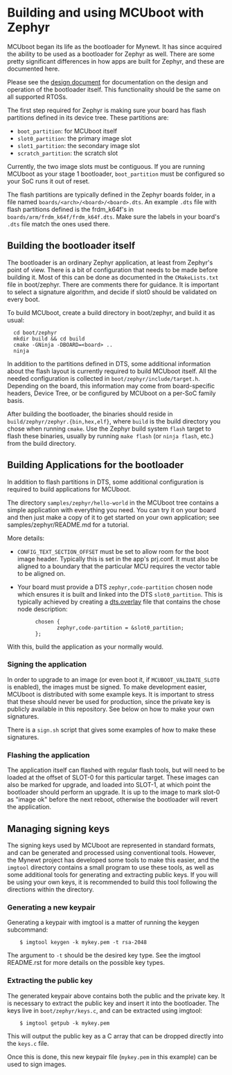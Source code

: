 # Building and using MCUboot with Zephyr

MCUboot began its life as the bootloader for Mynewt.  It has since
acquired the ability to be used as a bootloader for Zephyr as well.
There are some pretty significant differences in how apps are built
for Zephyr, and these are documented here.

Please see the [design document](design.md) for documentation on the design
and operation of the bootloader itself. This functionality should be the same
on all supported RTOSs.

The first step required for Zephyr is making sure your board has flash
partitions defined in its device tree. These partitions are:

- `boot_partition`: for MCUboot itself
- `slot0_partition`: the primary image slot
- `slot1_partition`: the secondary image slot
- `scratch_partition`: the scratch slot

Currently, the two image slots must be contiguous. If you are running
MCUboot as your stage 1 bootloader, `boot_partition` must be configured
so your SoC runs it out of reset.

The flash partitions are typically defined in the Zephyr boards folder, in a
file named `boards/<arch>/<board>/<board>.dts`. An example `.dts` file with
flash partitions defined is the frdm_k64f's in
`boards/arm/frdm_k64f/frdm_k64f.dts`. Make sure the labels in your board's
`.dts` file match the ones used there.

## Building the bootloader itself

The bootloader is an ordinary Zephyr application, at least from
Zephyr's point of view.  There is a bit of configuration that needs to
be made before building it.  Most of this can be done as documented in
the `CMakeLists.txt` file in boot/zephyr.  There are comments there for
guidance.  It is important to select a signature algorithm, and decide
if slot0 should be validated on every boot.

To build MCUboot, create a build directory in boot/zephyr, and build
it as usual:

```
  cd boot/zephyr
  mkdir build && cd build
  cmake -GNinja -DBOARD=<board> ..
  ninja
```

In addition to the partitions defined in DTS, some additional
information about the flash layout is currently required to build
MCUboot itself. All the needed configuration is collected in
`boot/zephyr/include/target.h`. Depending on the board, this information
may come from board-specific headers, Device Tree, or be configured by
MCUboot on a per-SoC family basis.

After building the bootloader, the binaries should reside in
`build/zephyr/zephyr.{bin,hex,elf}`, where `build` is the build
directory you chose when running `cmake`. Use the Zephyr build
system `flash` target to flash these binaries, usually by running
`make flash` (or `ninja flash`, etc.) from the build directory.

## Building Applications for the bootloader

In addition to flash partitions in DTS, some additional configuration
is required to build applications for MCUboot.

The directory `samples/zephyr/hello-world` in the MCUboot tree contains
a simple application with everything you need. You can try it on your
board and then just make a copy of it to get started on your own
application; see samples/zephyr/README.md for a tutorial.

More details:

- `CONFIG_TEXT_SECTION_OFFSET` must be set to allow room for the
  boot image header. Typically this is set in the app's prj.conf.  It
  must also be aligned to a boundary that the particular MCU requires
  the vector table to be aligned on.

- Your board must provide a DTS `zephyr,code-partition` chosen node
  which ensures it is built and linked into the DTS `slot0_partition`. This
  is typically achieved by creating a
  [dts.overlay](https://github.com/runtimeco/mcuboot/blob/master/samples/zephyr/hello-world/dts.overlay)
  file that contains the chose node description:

```
         chosen {
                zephyr,code-partition = &slot0_partition;
         };
```

With this, build the application as your normally would.

### Signing the application

In order to upgrade to an image (or even boot it, if
`MCUBOOT_VALIDATE_SLOT0` is enabled), the images must be signed.
To make development easier, MCUboot is distributed with some example
keys.  It is important to stress that these should never be used for
production, since the private key is publicly available in this
repository.  See below on how to make your own signatures.

There is a `sign.sh` script that gives some examples of how to make
these signatures.

### Flashing the application

The application itself can flashed with regular flash tools, but will
need to be loaded at the offset of SLOT-0 for this particular target.
These images can also be marked for upgrade, and loaded into SLOT-1,
at which point the bootloader should perform an upgrade.  It is up to
the image to mark slot-0 as "image ok" before the next reboot,
otherwise the bootloader will revert the application.

## Managing signing keys

The signing keys used by MCUboot are represented in standard formats,
and can be generated and processed using conventional tools.  However,
the Mynewt project has developed some tools to make this easier, and
the `imgtool` directory contains a small program to use these tools,
as well as some additional tools for generating and extracting public
keys.  If you will be using your own keys, it is recommended to build
this tool following the directions within the directory.

### Generating a new keypair

Generating a keypair with imgtool is a matter of running the keygen
subcommand:

```
    $ imgtool keygen -k mykey.pem -t rsa-2048
```

The argument to `-t` should be the desired key type.  See the
imgtool README.rst for more details on the possible key types.

### Extracting the public key

The generated keypair above contains both the public and the private
key.  It is necessary to extract the public key and insert it into the
bootloader.  The keys live in `boot/zephyr/keys.c`, and can be
extracted using imgtool:

```
    $ imgtool getpub -k mykey.pem
```

This will output the public key as a C array that can be dropped
directly into the `keys.c` file.

Once this is done, this new keypair file (`mykey.pem` in this
example) can be used to sign images.
